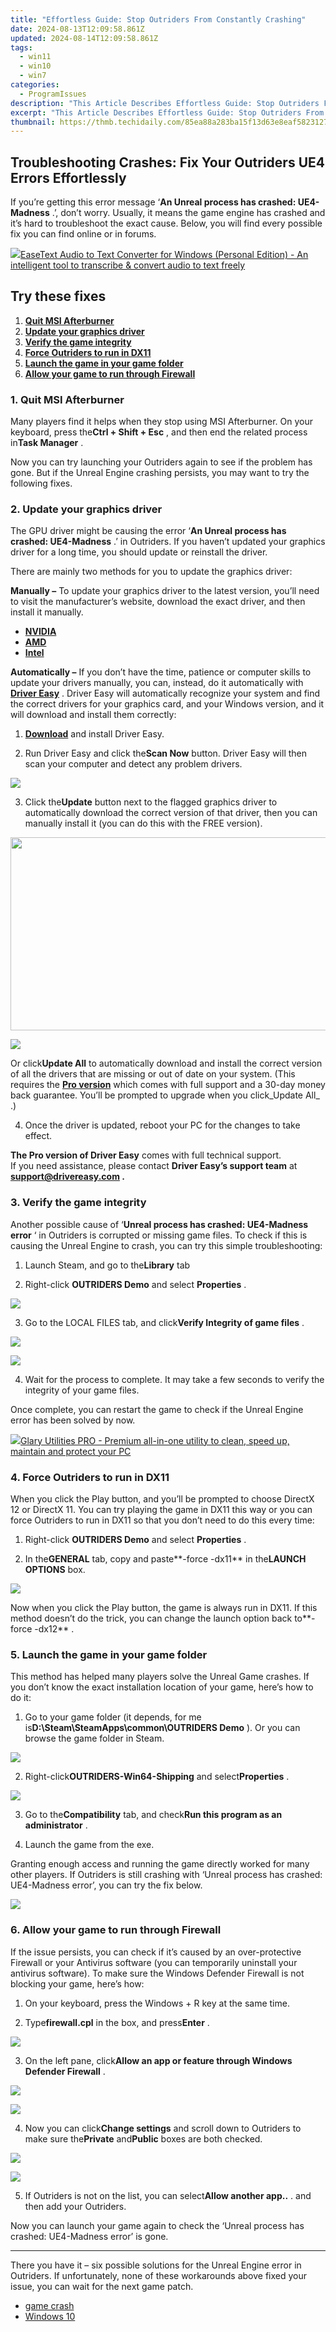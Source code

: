 ```yaml
---
title: "Effortless Guide: Stop Outriders From Constantly Crashing"
date: 2024-08-13T12:09:58.861Z
updated: 2024-08-14T12:09:58.861Z
tags:
  - win11
  - win10
  - win7
categories:
  - ProgramIssues
description: "This Article Describes Effortless Guide: Stop Outriders From Constantly Crashing"
excerpt: "This Article Describes Effortless Guide: Stop Outriders From Constantly Crashing"
thumbnail: https://thmb.techidaily.com/85ea88a283ba15f13d63e8eaf5823127ecc1dabd5bf0f7b20e24752b9917879c.jpg
---
```


## Troubleshooting Crashes: Fix Your Outriders UE4 Errors Effortlessly

If you’re getting this error message ‘**An Unreal process has crashed: UE4-Madness** .’, don’t worry. Usually, it means the game engine has crashed and it’s hard to troubleshoot the exact cause. Below, you will find every possible fix you can find online or in forums.

<!-- affiliate ads begin -->
<a href="https://secure.2checkout.com/order/checkout.php?PRODS=40203538&QTY=1&AFFILIATE=108875&CART=1"><img src="https://secure.avangate.com/images/merchant/cc4b82e826b52ec41c810301548e8f48/products/audio-to-text-transcription-software.png" border="0">EaseText Audio to Text Converter for Windows (Personal Edition) - An intelligent tool to transcribe & convert audio to text freely </a>
<!-- affiliate ads end -->
## Try these fixes

1. **[Quit MSI Afterburner](https://tools.techidaily.com/drivereasy/download/)**
2. **[Update your graphics driver](https://tools.techidaily.com/drivereasy/download/)**
3. **[Verify the game integrity](https://tools.techidaily.com/drivereasy/download/)**
4. **[Force Outriders to run in DX11](https://tools.techidaily.com/drivereasy/download/)**
5. **[Launch the game in your game folder](https://tools.techidaily.com/drivereasy/download/)**
6. **[Allow your game to run through Firewall](https://tools.techidaily.com/drivereasy/download/)**

### 1\. Quit MSI Afterburner

 Many players find it helps when they stop using MSI Afterburner. On your keyboard, press the**Ctrl + Shift + Esc** , and then end the related process in**Task Manager** .

 Now you can try launching your Outriders again to see if the problem has gone. But if the Unreal Engine crashing persists, you may want to try the following fixes.

### 2\. Update your graphics driver

 The GPU driver might be causing the error ‘**An Unreal process has crashed: UE4-Madness** .’ in Outriders. If you haven’t updated your graphics driver for a long time, you should update or reinstall the driver.

There are mainly two methods for you to update the graphics driver:

**Manually –** To update your graphics driver to the latest version, you’ll need to visit the manufacturer’s website, download the exact driver, and then install it manually.

* **[NVIDIA](https://tools.techidaily.com/drivereasy/download/)**
* **[AMD](https://www.amd.com/en/support)**
* **[Intel](https://downloadcenter.intel.com/)**

**Automatically –** If you don’t have the time, patience or computer skills to update your drivers manually, you can, instead, do it automatically with **[Driver Easy](https://tools.techidaily.com/drivereasy/download/)**  . Driver Easy will automatically recognize your system and find the correct drivers for your graphics card, and your Windows version, and it will download and install them correctly:

 1) **[Download](https://tools.techidaily.com/drivereasy/download/)**  and install Driver Easy.

 2) Run Driver Easy and click the**Scan Now** button. Driver Easy will then scan your computer and detect any problem drivers.

![](https://images.drivereasy.com/wp-content/uploads/2020/12/Scan-now-1.jpg)

 3) Click the**Update** button next to the flagged graphics driver to automatically download the correct version of that driver, then you can manually install it (you can do this with the FREE version).

<!-- affiliate ads begin -->
<a href="https://martinic.evyy.net/c/5597632/1422856/4482" target="_top" id="1422856"><img src="//a.impactradius-go.com/display-ad/4482-1422856" border="0" alt="" width="580" height="309"/></a>
<!-- affiliate ads end -->
![](https://images.drivereasy.com/wp-content/uploads/2020/08/3080.jpg)

 Or click**Update All** to automatically download and install the correct version of all the drivers that are missing or out of date on your system. (This requires the **[Pro version](https://tools.techidaily.com/drivereasy/download/)**  which comes with full support and a 30-day money back guarantee. You’ll be prompted to upgrade when you click_Update All_ .)

 4) Once the driver is updated, reboot your PC for the changes to take effect.

**The Pro version of Driver Easy** comes with full technical support.  
 If you need assistance, please contact **Driver Easy’s support team** at **[support@drivereasy.com](https://tools.techidaily.com/drivereasy/download/) .**

### 3\. Verify the game integrity

 Another possible cause of ‘**Unreal process has crashed: UE4-Madness error** ‘ in Outriders is corrupted or missing game files. To check if this is causing the Unreal Engine to crash, you can try this simple troubleshooting:

 1) Launch Steam, and go to the**Library** tab

 2) Right-click **OUTRIDERS Demo** and select **Properties** .

<!-- affiliate ads begin -->

<!-- affiliate ads end -->
![](https://images.drivereasy.com/wp-content/uploads/2021/04/properties.jpg)

 3) Go to the LOCAL FILES tab, and click**Verify Integrity of game files** .

<!-- affiliate ads begin -->
<a href="https://secure.2checkout.com/order/checkout.php?PRODS=37100474&QTY=1&AFFILIATE=108875&CART=1"><img src="https://awario.com/images/pages/index/img-platform-ui-1280@1x.avif" border="0"></a>
<!-- affiliate ads end -->
![](https://images.drivereasy.com/wp-content/uploads/2021/04/verify-game-files.jpg)

 4) Wait for the process to complete. It may take a few seconds to verify the integrity of your game files.

 Once complete, you can restart the game to check if the Unreal Engine error has been solved by now.

<!-- affiliate ads begin -->
<a href="https://order.glarysoft.com/order/checkout.php?PRODS=4535075&QTY=1&AFFILIATE=108875&CART=1"><img src="https://secure.avangate.com/images/merchant/6734fa703f6633ab896eecbdfad8953a/products/GU-500_672.png" border="0">Glary Utilities PRO -  Premium all-in-one utility to clean, speed up, maintain and protect your PC</a>
<!-- affiliate ads end -->
### 4\. Force Outriders to run in DX11

 When you click the Play button, and you’ll be prompted to choose DirectX 12 or DirectX 11\. You can try playing the game in DX11 this way or you can force Outriders to run in DX11 so that you don’t need to do this every time:

 1) Right-click **OUTRIDERS Demo** and select **Properties** .

 2) In the**GENERAL** tab, copy and paste**\-force -dx11** in the**LAUNCH OPTIONS** box.

![](https://images.drivereasy.com/wp-content/uploads/2021/04/run-in-dx-11.jpg)

 Now when you click the Play button, the game is always run in DX11\. If this method doesn’t do the trick, you can change the launch option back to**\-force -dx12** .

### 5\. Launch the game in your game folder

 This method has helped many players solve the Unreal Game crashes. If you don’t know the exact installation location of your game, here’s how to do it:

 1) Go to your game folder (it depends, for me is**D:\\Steam\\SteamApps\\common\\OUTRIDERS Demo** ). Or you can browse the game folder in Steam.

![](https://images.drivereasy.com/wp-content/uploads/2021/04/browse.jpg)

 2) Right-click**OUTRIDERS-Win64-Shipping** and select**Properties** .

![](https://images.drivereasy.com/wp-content/uploads/2021/04/properties-game-exe.jpg)

 3) Go to the**Compatibility** tab, and check**Run this program as an administrator** .

 4) Launch the game from the exe.

 Granting enough access and running the game directly worked for many other players. If Outriders is still crashing with ‘Unreal process has crashed: UE4-Madness error’, you can try the fix below.

<!-- affiliate ads begin -->
<a href="https://secure.2checkout.com/order/checkout.php?PRODS=3727260&QTY=1&AFFILIATE=108875&CART=1"><img src="http://www.aiseesoft.com/avangate/30p/banner.jpg" border="0"></a>
<!-- affiliate ads end -->
### 6\. Allow your game to run through Firewall

 If the issue persists, you can check if it’s caused by an over-protective Firewall or your Antivirus software (you can temporarily uninstall your antivirus software). To make sure the Windows Defender Firewall is not blocking your game, here’s how:

1) On your keyboard, press the Windows + R key at the same time.

2) Type**firewall.cpl** in the box, and press**Enter** .

![](https://images.drivereasy.com/wp-content/uploads/2021/04/firewall.jpg)

 3) On the left pane, click**Allow an app or feature through Windows Defender Firewall** .

<!-- affiliate ads begin -->
<a href="https://store.movavi.com/affiliate.php?ACCOUNT=MOVAVI&AFFILIATE=108875&PATH=https%3A%2F%2Fwww.movavi.com%3FAFFILIATE%3D108875%26RESOURCE%3DMovavi%2BVideo%2BConverter%2BBox"><img src="https://mcusercontent.com/0885a03ded3d480dca9287f12/images/8020c1dc-518e-3bdf-6e7b-e6d1bdf1597b.jpg" border="0"></a>
<!-- affiliate ads end -->
![](https://images.drivereasy.com/wp-content/uploads/2021/04/allow-firewall.jpg)

 4) Now you can click**Change settings** and scroll down to Outriders to make sure the**Private** and**Public** boxes are both checked.

<!-- affiliate ads begin -->
<a href="https://store.bitdefender.com/affiliate.php?ACCOUNT=BITLATIN&AFFILIATE=108875&PATH=http%3A%2F%2Fwww.bitdefender.com%2Fbusiness%3FAFFILIATE%3D108875%26RESOURCE%3D30%2525%2BOff%2Ball%2BGravityZone%2BProducts"><img src="https://www.bitdefender.com/content/dam/bitdefender/business/campaign/1200X628.png" border="0"></a>
<!-- affiliate ads end -->
![](https://images.drivereasy.com/wp-content/uploads/2021/04/allowed.jpg)

 5) If Outriders is not on the list, you can select**Allow another app..** . and then add your Outriders.

 Now you can launch your game again to check the ‘Unreal process has crashed: UE4-Madness error’ is gone.

---

 There you have it – six possible solutions for the Unreal Engine error in Outriders. If unfortunately, none of these workarounds above fixed your issue, you can wait for the next game patch.

* [game crash](https://tools.techidaily.com/drivereasy/download/)
* [Windows 10](https://tools.techidaily.com/drivereasy/download/)

<ins class="adsbygoogle"
     style="display:block"
     data-ad-format="autorelaxed"
     data-ad-client="ca-pub-7571918770474297"
     data-ad-slot="1223367746"></ins>



<ins class="adsbygoogle"
     style="display:block"
     data-ad-client="ca-pub-7571918770474297"
     data-ad-slot="8358498916"
     data-ad-format="auto"
     data-full-width-responsive="true"></ins>


